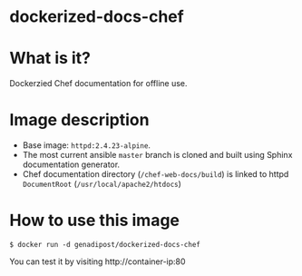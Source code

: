 # dockerized-docs-chef

# What is it?
Dockerzied Chef documentation for offline use.

# Image description #
- Base image: `httpd:2.4.23-alpine`.
- The most current ansible `master` branch is cloned and built using Sphinx documentation generator.
- Chef documentation directory (`/chef-web-docs/build`) is linked to httpd `DocumentRoot` (`/usr/local/apache2/htdocs`)  

# How to use this image #

```console
$ docker run -d genadipost/dockerized-docs-chef

```

You can test it by visiting http://container-ip:80
